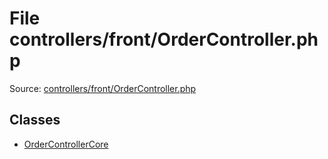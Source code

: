 File controllers/front/OrderController.php
=========

Source: [controllers/front/OrderController.php](https://github.com/PrestaShop/PrestaShop/blob/1.6.1.3/controllers/front/OrderController.php)


Classes
-------

* [OrderControllerCore](class.OrderControllerCore.md)

